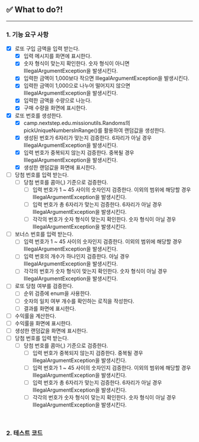 ## ✅ What to do?!

***

### 1. 기능 요구 사항

+ [x] 로또 구입 금액을 입력 받는다.
  + [x] 입력 메시지를 화면에 표시한다.
  + [x] 숫자 형식이 맞는지 확인한다. 숫자 형식이 아니면 IllegalArgumentException을 발생시킨다.
  + [x] 입력한 금액이 1,000보다 작으면 IllegalArgumentException을 발생시킨다.
  + [x] 입력한 금액이 1,000으로 나누어 떨어지지 않으면 IllegalArgumentException을 발생시킨다.
  + [x] 입력한 금액을 수량으로 나눈다.
  + [x] 구매 수량을 화면에 표시한다.
+ [x] 로또 번호를 생성한다.
  + [x] camp.nextstep.edu.missionutils.Randoms의 pickUniqueNumbersInRange()를 활용하여 랜덤값을 생성한다.
  + [x] 생성된 번호가 6자리가 맞는지 검증한다. 6자리가 아닐 경우 IllegalArgumentException을 발생시킨다.
  + [x] 입력 번호가 중복되지 않는지 검증한다. 중복될 경우 IllegalArgumentException을 발생시킨다.
  + [x] 생성한 랜덤값을 화면에 표시한다.
+ [ ] 당첨 번호를 입력 받는다.
    + [ ] 당첨 번호를 콤마(,) 기준으로 검증한다.
        + [ ] 입력 번호가 1 ~ 45 사이의 숫자인지 검증한다. 이외의 범위에 해당할 경우 IllegalArgumentException을 발생시킨다.
        + [ ] 입력 번호가 총 6자리가 맞는지 검증한다. 6자리가 아닐 경우 IllegalArgumentException을 발생시킨다.
        + [ ] 각각의 번호가 숫자 형식이 맞는지 확인한다. 숫자 형식이 아닐 경우 IllegalArgumentException을 발생시킨다.
+ [ ] 보너스 번호를 입력 받는다.
    + [ ] 입력 번호가 1 ~ 45 사이의 숫자인지 검증한다. 이외의 범위에 해당할 경우 IllegalArgumentException을 발생시킨다.
    + [ ] 입력 번호의 개수가 하나인지 검증한다. 아닐 경우 IllegalArgumentException을 발생시킨다.
    + [ ] 각각의 번호가 숫자 형식이 맞는지 확인한다. 숫자 형식이 아닐 경우 IllegalArgumentException을 발생시킨다.
+ [ ] 로또 당첨 여부를 검증한다.
    + [ ] 순위 검증에 enum을 사용한다.
    + [ ] 숫자의 일치 여부 개수를 확인하는 로직을 작성한다.
    + [ ] 결과를 화면에 표시한다.
+ [ ] 수익률을 계산한다.
+ [ ] 수익률을 화면에 표시한다.
+ [ ] 생성한 랜덤값을 화면에 표시한다.
+ [ ] 당첨 번호를 입력 받는다.
  + [ ] 당첨 번호를 콤마(,) 기준으로 검증한다.
    + [ ] 입력 번호가 중복되지 않는지 검증한다. 중복될 경우 IllegalArgumentException을 발생시킨다.
    + [ ] 입력 번호가 1 ~ 45 사이의 숫자인지 검증한다. 이외의 범위에 해당할 경우 IllegalArgumentException을 발생시킨다.
    + [ ] 입력 번호가 총 6자리가 맞는지 검증한다. 6자리가 아닐 경우 IllegalArgumentException을 발생시킨다.
    + [ ] 각각의 번호가 숫자 형식이 맞는지 확인한다. 숫자 형식이 아닐 경우 IllegalArgumentException을 발생시킨다.
<br>

### 2. 테스트 코드